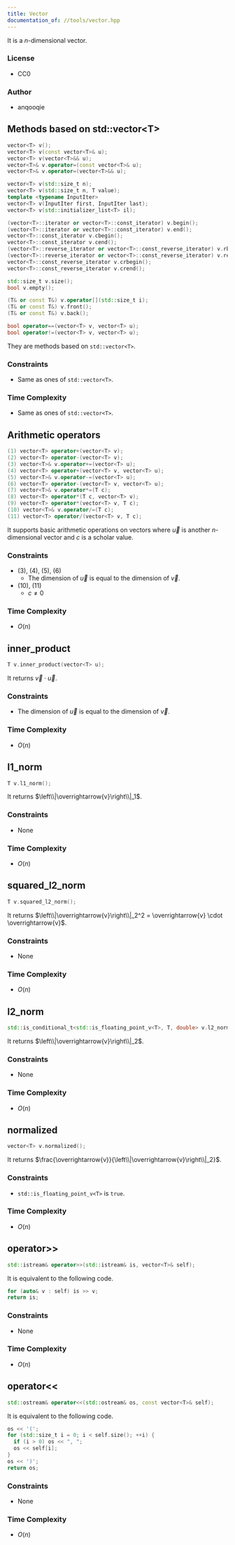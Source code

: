 ```yaml
---
title: Vector
documentation_of: //tools/vector.hpp
---
```


It is a $n$-dimensional vector.

### License
- CC0

### Author
- anqooqie

## Methods based on std::vector&lt;T&gt;
```cpp
vector<T> v();
vector<T> v(const vector<T>& u);
vector<T> v(vector<T>&& u);
vector<T>& v.operator=(const vector<T>& u);
vector<T>& v.operator=(vector<T>&& u);

vector<T> v(std::size_t n);
vector<T> v(std::size_t n, T value);
template <typename InputIter>
vector<T> v(InputIter first, InputIter last);
vector<T> v(std::initializer_list<T> il);

(vector<T>::iterator or vector<T>::const_iterator) v.begin();
(vector<T>::iterator or vector<T>::const_iterator) v.end();
vector<T>::const_iterator v.cbegin();
vector<T>::const_iterator v.cend();
(vector<T>::reverse_iterator or vector<T>::const_reverse_iterator) v.rbegin();
(vector<T>::reverse_iterator or vector<T>::const_reverse_iterator) v.rend();
vector<T>::const_reverse_iterator v.crbegin();
vector<T>::const_reverse_iterator v.crend();

std::size_t v.size();
bool v.empty();

(T& or const T&) v.operator[](std::size_t i);
(T& or const T&) v.front();
(T& or const T&) v.back();

bool operator==(vector<T> v, vector<T> u);
bool operator!=(vector<T> v, vector<T> u);
```

They are methods based on `std::vector<T>`.

### Constraints
- Same as ones of `std::vector<T>`.

### Time Complexity
- Same as ones of `std::vector<T>`.

## Arithmetic operators
```cpp
(1) vector<T> operator+(vector<T> v);
(2) vector<T> operator-(vector<T> v);
(3) vector<T>& v.operator+=(vector<T> u);
(4) vector<T> operator+(vector<T> v, vector<T> u);
(5) vector<T>& v.operator-=(vector<T> u);
(6) vector<T> operator-(vector<T> v, vector<T> u);
(7) vector<T>& v.operator*=(T c);
(8) vector<T> operator*(T c, vector<T> v);
(9) vector<T> operator*(vector<T> v, T c);
(10) vector<T>& v.operator/=(T c);
(11) vector<T> operator/(vector<T> v, T c);
```

It supports basic arithmetic operations on vectors where $\overrightarrow{u}$ is another $n$-dimensional vector and $c$ is a scholar value.

### Constraints
- (3), (4), (5), (6)
    - The dimension of $\overrightarrow{u}$ is equal to the dimension of $\overrightarrow{v}$.
- (10), (11)
    - $c \neq 0$

### Time Complexity
- $O(n)$

## inner_product
```cpp
T v.inner_product(vector<T> u);
```

It returns $\overrightarrow{v} \cdot \overrightarrow{u}$.

### Constraints
- The dimension of $\overrightarrow{u}$ is equal to the dimension of $\overrightarrow{v}$.

### Time Complexity
- $O(n)$

## l1_norm
```cpp
T v.l1_norm();
```

It returns $\left\\|\overrightarrow{v}\right\\|_1$.

### Constraints
- None

### Time Complexity
- $O(n)$

## squared_l2_norm
```cpp
T v.squared_l2_norm();
```

It returns $\left\\|\overrightarrow{v}\right\\|_2^2 = \overrightarrow{v} \cdot \overrightarrow{v}$.

### Constraints
- None

### Time Complexity
- $O(n)$

## l2_norm
```cpp
std::is_conditional_t<std::is_floating_point_v<T>, T, double> v.l2_norm();
```

It returns $\left\\|\overrightarrow{v}\right\\|_2$.

### Constraints
- None

### Time Complexity
- $O(n)$

## normalized
```cpp
vector<T> v.normalized();
```

It returns $\frac{\overrightarrow{v}}{\left\\|\overrightarrow{v}\right\\|_2}$.

### Constraints
- `std::is_floating_point_v<T>` is `true`.

### Time Complexity
- $O(n)$

## operator&gt;&gt;
```cpp
std::istream& operator>>(std::istream& is, vector<T>& self);
```

It is equivalent to the following code.

```cpp
for (auto& v : self) is >> v;
return is;
```

### Constraints
- None

### Time Complexity
- $O(n)$

## operator&lt;&lt;
```cpp
std::ostream& operator<<(std::ostream& os, const vector<T>& self);
```

It is equivalent to the following code.

```cpp
os << '(';
for (std::size_t i = 0; i < self.size(); ++i) {
  if (i > 0) os << ", ";
  os << self[i];
}
os << ')';
return os;
```

### Constraints
- None

### Time Complexity
- $O(n)$
